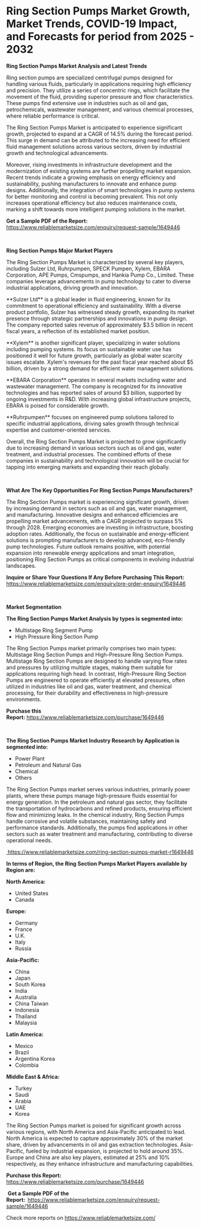 <p><h1>Ring Section Pumps Market Growth, Market Trends, COVID-19 Impact, and Forecasts for period from 2025 - 2032</h1></p><p><strong>Ring Section Pumps Market Analysis and Latest Trends</strong></p>
<p><p>Ring section pumps are specialized centrifugal pumps designed for handling various fluids, particularly in applications requiring high efficiency and precision. They utilize a series of concentric rings, which facilitate the movement of the fluid, providing superior pressure and flow characteristics. These pumps find extensive use in industries such as oil and gas, petrochemicals, wastewater management, and various chemical processes, where reliable performance is critical.</p><p>The Ring Section Pumps Market is anticipated to experience significant growth, projected to expand at a CAGR of 14.5% during the forecast period. This surge in demand can be attributed to the increasing need for efficient fluid management solutions across various sectors, driven by industrial growth and technological advancements. </p><p>Moreover, rising investments in infrastructure development and the modernization of existing systems are further propelling market expansion. Recent trends indicate a growing emphasis on energy efficiency and sustainability, pushing manufacturers to innovate and enhance pump designs. Additionally, the integration of smart technologies in pump systems for better monitoring and control is becoming prevalent. This not only increases operational efficiency but also reduces maintenance costs, marking a shift towards more intelligent pumping solutions in the market.</p></p>
<p><strong>Get a Sample PDF of the Report:&nbsp;</strong> <a href="https://www.reliablemarketsize.com/enquiry/request-sample/1649446?utm_campaign=1901&utm_medium=2&utm_source=Github&utm_content=ia&utm_term=18022025&utm_id=ring-section-pumps">https://www.reliablemarketsize.com/enquiry/request-sample/1649446</a></p>
<p>&nbsp;</p>
<p><strong>Ring Section Pumps Major Market Players</strong></p>
<p><p>The Ring Section Pumps Market is characterized by several key players, including Sulzer Ltd, Ruhrpumpen, SPECK Pumpen, Xylem, EBARA Corporation, APE Pumps, Cmspumps, and Hankia Pump Co., Limited. These companies leverage advancements in pump technology to cater to diverse industrial applications, driving growth and innovation.</p><p>**Sulzer Ltd** is a global leader in fluid engineering, known for its commitment to operational efficiency and sustainability. With a diverse product portfolio, Sulzer has witnessed steady growth, expanding its market presence through strategic partnerships and innovations in pump design. The company reported sales revenue of approximately $3.5 billion in recent fiscal years, a reflection of its established market position.</p><p>**Xylem** is another significant player, specializing in water solutions including pumping systems. Its focus on sustainable water use has positioned it well for future growth, particularly as global water scarcity issues escalate. Xylem's revenues for the past fiscal year reached about $5 billion, driven by a strong demand for efficient water management solutions.</p><p>**EBARA Corporation** operates in several markets including water and wastewater management. The company is recognized for its innovative technologies and has reported sales of around $3 billion, supported by ongoing investments in R&D. With increasing global infrastructure projects, EBARA is poised for considerable growth.</p><p>**Ruhrpumpen** focuses on engineered pump solutions tailored to specific industrial applications, driving sales growth through technical expertise and customer-oriented services. </p><p>Overall, the Ring Section Pumps Market is projected to grow significantly due to increasing demand in various sectors such as oil and gas, water treatment, and industrial processes. The combined efforts of these companies in sustainability and technological innovation will be crucial for tapping into emerging markets and expanding their reach globally.</p></p>
<p>&nbsp;</p>
<p><strong>What Are The Key Opportunities For Ring Section Pumps Manufacturers?</strong></p>
<p><p>The Ring Section Pumps market is experiencing significant growth, driven by increasing demand in sectors such as oil and gas, water management, and manufacturing. Innovative designs and enhanced efficiencies are propelling market advancements, with a CAGR projected to surpass 5% through 2028. Emerging economies are investing in infrastructure, boosting adoption rates. Additionally, the focus on sustainable and energy-efficient solutions is prompting manufacturers to develop advanced, eco-friendly pump technologies. Future outlook remains positive, with potential expansion into renewable energy applications and smart integration, positioning Ring Section Pumps as critical components in evolving industrial landscapes.</p></p>
<p><strong>Inquire or Share Your Questions If Any Before Purchasing This Report:</strong> <a href="https://www.reliablemarketsize.com/enquiry/pre-order-enquiry/1649446?utm_campaign=1901&utm_medium=2&utm_source=Github&utm_content=ia&utm_term=18022025&utm_id=ring-section-pumps">https://www.reliablemarketsize.com/enquiry/pre-order-enquiry/1649446</a></p>
<p>&nbsp;</p>
<p><strong>Market Segmentation</strong></p>
<p><strong>The Ring Section Pumps Market Analysis by types is segmented into:</strong></p>
<p><ul><li>Multistage Ring Segment Pump</li><li>High Pressure Ring Section Pump</li></ul></p>
<p><p>The Ring Section Pumps market primarily comprises two main types: Multistage Ring Section Pumps and High-Pressure Ring Section Pumps. Multistage Ring Section Pumps are designed to handle varying flow rates and pressures by utilizing multiple stages, making them suitable for applications requiring high head. In contrast, High-Pressure Ring Section Pumps are engineered to operate efficiently at elevated pressures, often utilized in industries like oil and gas, water treatment, and chemical processing, for their durability and effectiveness in high-pressure environments.</p></p>
<p><strong>Purchase this Report:&nbsp;</strong><a href="https://www.reliablemarketsize.com/purchase/1649446?utm_campaign=1901&utm_medium=2&utm_source=Github&utm_content=ia&utm_term=18022025&utm_id=ring-section-pumps">https://www.reliablemarketsize.com/purchase/1649446</a></p>
<p>&nbsp;</p>
<p><strong>The Ring Section Pumps Market Industry Research by Application is segmented into:</strong></p>
<p><ul><li>Power Plant</li><li>Petroleum and Natural Gas</li><li>Chemical</li><li>Others</li></ul></p>
<p><p>The Ring Section Pumps market serves various industries, primarily power plants, where these pumps manage high-pressure fluids essential for energy generation. In the petroleum and natural gas sector, they facilitate the transportation of hydrocarbons and refined products, ensuring efficient flow and minimizing leaks. In the chemical industry, Ring Section Pumps handle corrosive and volatile substances, maintaining safety and performance standards. Additionally, the pumps find applications in other sectors such as water treatment and manufacturing, contributing to diverse operational needs.</p></p>
<p><a href="https://www.reliablemarketsize.com/ring-section-pumps-market-r1649446?utm_campaign=1901&utm_medium=2&utm_source=Github&utm_content=ia&utm_term=18022025&utm_id=ring-section-pumps">&nbsp;https://www.reliablemarketsize.com/ring-section-pumps-market-r1649446</a></p>
<p><strong>In terms of Region, the Ring Section Pumps Market Players available by Region are:</strong></p>
<p>
    <p> <strong> North America: </strong>
        <ul>
            <li>United States</li>
            <li>Canada</li>
        </ul>
        </p> 
    <p> <strong> Europe: </strong>
        <ul>
            <li>Germany</li>
            <li>France</li>
            <li>U.K.</li>
            <li>Italy</li>
            <li>Russia</li>
        </ul>
        </p> 
    <p> <strong> Asia-Pacific: </strong>
        <ul>
            <li>China</li>
            <li>Japan</li>
            <li>South Korea</li>
            <li>India</li>
            <li>Australia</li>
            <li>China Taiwan</li>
            <li>Indonesia</li>
            <li>Thailand</li>
            <li>Malaysia</li>
        </ul>
        </p> 
    <p> <strong> Latin America: </strong>
        <ul>
            <li>Mexico</li>
            <li>Brazil</li>
            <li>Argentina Korea</li>
            <li>Colombia</li>
        </ul>
        </p> 
    <p> <strong> Middle East & Africa: </strong>
        <ul>
            <li>Turkey</li>
            <li>Saudi</li>
            <li>Arabia</li>
            <li>UAE</li>
            <li>Korea</li>
        </ul>
    </p>
    </p>
<p><p>The Ring Section Pumps market is poised for significant growth across various regions, with North America and Asia-Pacific anticipated to lead. North America is expected to capture approximately 30% of the market share, driven by advancements in oil and gas extraction technologies. Asia-Pacific, fueled by industrial expansion, is projected to hold around 35%. Europe and China are also key players, estimated at 25% and 10% respectively, as they enhance infrastructure and manufacturing capabilities.</p></p>
<p><strong>Purchase this Report: </strong><a href="https://www.reliablemarketsize.com/purchase/1649446?utm_campaign=1901&utm_medium=2&utm_source=Github&utm_content=ia&utm_term=18022025&utm_id=ring-section-pumps">https://www.reliablemarketsize.com/purchase/1649446</a></p>
<p>&nbsp;<strong>Get a Sample PDF of the Report:&nbsp;&nbsp;</strong><a href="https://www.reliablemarketsize.com/enquiry/request-sample/1649446?utm_campaign=1901&utm_medium=2&utm_source=Github&utm_content=ia&utm_term=18022025&utm_id=ring-section-pumps">https://www.reliablemarketsize.com/enquiry/request-sample/1649446</a></p>
<p><strong></strong></p>
<p>Check more reports on <a href="https://www.reliablemarketsize.com/?utm_campaign=1901&utm_medium=2&utm_source=Github&utm_content=ia&utm_term=18022025&utm_id=ring-section-pumps">https://www.reliablemarketsize.com/</a></p>